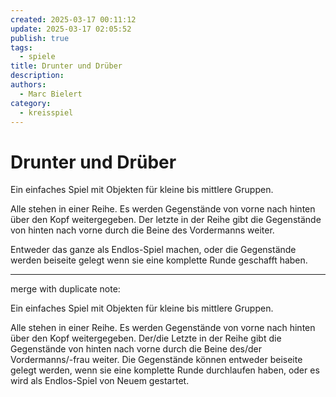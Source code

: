 ```yaml
---
created: 2025-03-17 00:11:12
update: 2025-03-17 02:05:52
publish: true
tags:
  - spiele
title: Drunter und Drüber
description: 
authors:
  - Marc Bielert
category:
  - kreisspiel
---
```


# Drunter und Drüber

Ein einfaches Spiel mit Objekten für kleine bis mittlere Gruppen.

Alle stehen in einer Reihe.
Es werden Gegenstände von vorne nach hinten über den Kopf weitergegeben.
Der letzte in der Reihe gibt die Gegenstände von hinten nach vorne durch die Beine des Vordermanns weiter.

Entweder das ganze als Endlos-Spiel machen, oder die Gegenstände werden beiseite gelegt wenn sie eine komplette Runde geschafft haben.

---
merge with duplicate note:

Ein einfaches Spiel mit Objekten für kleine bis mittlere Gruppen.

Alle stehen in einer Reihe. Es werden Gegenstände von vorne nach hinten über den Kopf weitergegeben. Der/die Letzte in der Reihe gibt die Gegenstände von hinten nach vorne durch die Beine des/der Vordermanns/-frau weiter. Die Gegenstände können entweder beiseite gelegt werden, wenn sie eine komplette Runde durchlaufen haben, oder es wird als Endlos-Spiel von Neuem gestartet.
